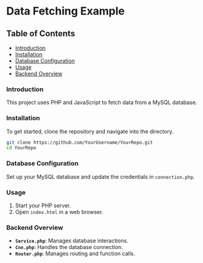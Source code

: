 # Data Fetching Example

## Table of Contents
- [Introduction](#introduction)
- [Installation](#installation)
- [Database Configuration](#database-configuration)
- [Usage](#usage)
- [Backend Overview](#backend-overview)

### Introduction

This project uses PHP and JavaScript to fetch data from a MySQL database.

### Installation

To get started, clone the repository and navigate into the directory.

```bash
git clone https://github.com/YourUsername/YourRepo.git
cd YourRepo
```

### Database Configuration

Set up your MySQL database and update the credentials in `connection.php`.

### Usage

1. Start your PHP server.
2. Open `index.html` in a web browser.

### Backend Overview

- **`Service.php`**: Manages database interactions.
- **`Cnn.php`**: Handles the database connection.
- **`Router.php`**: Manages routing and function calls.

